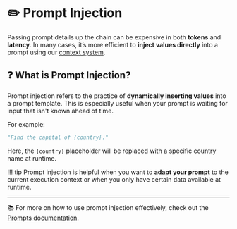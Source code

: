 # ✏️ Prompt Injection

Passing prompt details up the chain can be expensive in both **tokens** and **latency**. In many cases, it’s more efficient to **inject values directly** into a prompt using our [context system](../context).

## ❓ What is Prompt Injection?

Prompt injection refers to the practice of **dynamically inserting values** into a prompt template. This is especially useful when your prompt is waiting for input that isn't known ahead of time.

For example:

```python
"Find the capital of {country}."
```

Here, the `{country}` placeholder will be replaced with a specific country name at runtime.

!!! tip
    Prompt injection is helpful when you want to **adapt your prompt** to the current execution context or when you only have certain data available at runtime.

---

📚 For more on how to use prompt injection effectively, check out the [Prompts documentation](../../llm_support/prompts).
